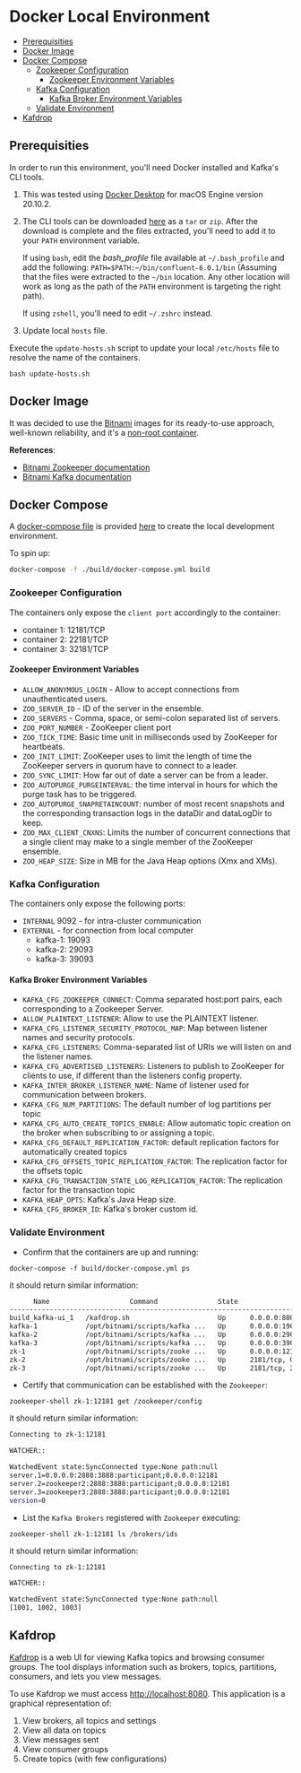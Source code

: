 # Docker Local Environment

- [Prerequisities](#prerequisities)
- [Docker Image](#docker-image)
- [Docker Compose](#docker-compose)
  - [Zookeeper Configuration](#zookeeper-configuration)
    - [Zookeeper Environment Variables](#zookeeper-environment-variables)
  - [Kafka Configuration](#kafka-configuration)
    - [Kafka Broker Environment Variables](#kafka-broker-environment-variables)
  - [Validate Environment](#validate-environment)
- [Kafdrop](#kafdrop)

## Prerequisities

In order to run this environment, you'll need Docker installed and Kafka's CLI tools.

1. This was tested using [Docker Desktop](https://www.docker.com/products/docker-desktop) for macOS Engine version 20.10.2.

2. The CLI tools can be downloaded [here](https://www.confluent.io/download/) as a `tar` or `zip`. After the download is complete and the files extracted, you'll need to add it to your `PATH` environment variable.

    If using `bash`, edit the *bash_profile* file available at `~/.bash_profile` and add the following: `PATH=$PATH:~/bin/confluent-6.0.1/bin` (Assuming that the files were extracted to the `~/bin` location. Any other location will work as long as the path of the `PATH` environment is targeting the right path).

    If using `zshell`, you'll need to edit `~/.zshrc` instead.

3. Update local `hosts` file.

Execute the `update-hosts.sh` script to update your local `/etc/hosts` file to resolve the name of the containers.

```shell
bash update-hosts.sh
```

## Docker Image

It was decided to use the [Bitnami](https://bitnami.com/stack/kafka/containers) images for its ready-to-use approach, well-known reliability, and it's a [non-root container](https://docs.bitnami.com/tutorials/work-with-non-root-containers/).

**References**:

- [Bitnami Zookeeper documentation](https://github.com/bitnami/bitnami-docker-zookeeper)
- [Bitnami Kafka documentation](https://github.com/bitnami/bitnami-docker-kafka)

## Docker Compose

A [docker-compose file](https://docs.docker.com/compose/compose-file/) is provided [here](./build/docker-compose.yml) to create the local development environment.

To spin up:

```bash
docker-compose -f ./build/docker-compose.yml build
```

### Zookeeper Configuration

The containers only expose the `client port` accordingly to the container:

- container 1: 12181/TCP
- container 2: 22181/TCP
- container 3: 32181/TCP

#### Zookeeper Environment Variables

- `ALLOW_ANONYMOUS_LOGIN` - Allow to accept connections from unauthenticated users.
- `ZOO_SERVER_ID` - ID of the server in the ensemble.
- `ZOO_SERVERS` - Comma, space, or semi-colon separated list of servers.
- `ZOO_PORT_NUMBER` - ZooKeeper client port
- `ZOO_TICK_TIME`: Basic time unit in milliseconds used by ZooKeeper for heartbeats.
- `ZOO_INIT_LIMIT`: ZooKeeper uses to limit the length of time the ZooKeeper servers in quorum have to connect to a leader.
- `ZOO_SYNC_LIMIT`: How far out of date a server can be from a leader.
- `ZOO_AUTOPURGE_PURGEINTERVAL`: the time interval in hours for which the purge task has to be triggered.
- `ZOO_AUTOPURGE_SNAPRETAINCOUNT`: number of most recent snapshots and the corresponding transaction logs in the dataDir and dataLogDir to keep.
- `ZOO_MAX_CLIENT_CNXNS`: Limits the number of concurrent connections that a single client may make to a single member of the ZooKeeper ensemble.
- `ZOO_HEAP_SIZE`: Size in MB for the Java Heap options (Xmx and XMs).

### Kafka Configuration

The containers only expose the following ports:

- `INTERNAL` 9092 - for intra-cluster communication
- `EXTERNAL` - for connection from local computer
  - kafka-1: 19093
  - kafka-2: 29093
  - kafka-3: 39093

#### Kafka Broker Environment Variables

- `KAFKA_CFG_ZOOKEEPER_CONNECT`: Comma separated host:port pairs, each corresponding to a Zookeeper Server.
- `ALLOW_PLAINTEXT_LISTENER`: Allow to use the PLAINTEXT listener.
- `KAFKA_CFG_LISTENER_SECURITY_PROTOCOL_MAP`: Map between listener names and security protocols.
- `KAFKA_CFG_LISTENERS`: Comma-separated list of URIs we will listen on and the listener names.
- `KAFKA_CFG_ADVERTISED_LISTENERS`: Listeners to publish to ZooKeeper for clients to use, if different than the listeners config property.
- `KAFKA_INTER_BROKER_LISTENER_NAME`: Name of listener used for communication between brokers.
- `KAFKA_CFG_NUM_PARTITIONS`: The default number of log partitions per topic
- `KAFKA_CFG_AUTO_CREATE_TOPICS_ENABLE`: Allow automatic topic creation on the broker when subscribing to or assigning a topic.
- `KAFKA_CFG_DEFAULT_REPLICATION_FACTOR`: default replication factors for automatically created topics
- `KAFKA_CFG_OFFSETS_TOPIC_REPLICATION_FACTOR`: The replication factor for the offsets topic
- `KAFKA_CFG_TRANSACTION_STATE_LOG_REPLICATION_FACTOR`: The replication factor for the transaction topic
- `KAFKA_HEAP_OPTS`: Kafka's Java Heap size.
- `KAFKA_CFG_BROKER_ID`: Kafka's broker custom id.

### Validate Environment

- Confirm that the containers are up and running:

`docker-compose -f build/docker-compose.yml ps`

it should return similar information:

```bash
      Name                    Command               State                                Ports                              
----------------------------------------------------------------------------------------------------------------------------
build_kafka-ui_1   /kafdrop.sh                      Up      0.0.0.0:8080->8080/tcp                                          
kafka-1            /opt/bitnami/scripts/kafka ...   Up      0.0.0.0:19093->19093/tcp, 9092/tcp                              
kafka-2            /opt/bitnami/scripts/kafka ...   Up      0.0.0.0:29093->29093/tcp, 9092/tcp                              
kafka-3            /opt/bitnami/scripts/kafka ...   Up      0.0.0.0:39093->39093/tcp, 9092/tcp                              
zk-1               /opt/bitnami/scripts/zooke ...   Up      0.0.0.0:12181->12181/tcp, 2181/tcp, 2888/tcp, 3888/tcp, 8080/tcp
zk-2               /opt/bitnami/scripts/zooke ...   Up      2181/tcp, 0.0.0.0:22181->22181/tcp, 2888/tcp, 3888/tcp, 8080/tcp
zk-3               /opt/bitnami/scripts/zooke ...   Up      2181/tcp, 2888/tcp, 0.0.0.0:32181->32181/tcp, 3888/tcp, 8080/tcp
```

- Certify that communication can be established with the `Zookeeper`:

`zookeeper-shell zk-1:12181 get /zookeeper/config`

it should return similar information:

```bash
Connecting to zk-1:12181

WATCHER::

WatchedEvent state:SyncConnected type:None path:null
server.1=0.0.0.0:2888:3888:participant;0.0.0.0:12181
server.2=zookeeper2:2888:3888:participant;0.0.0.0:12181
server.3=zookeeper3:2888:3888:participant;0.0.0.0:12181
version=0
```

- List the `Kafka Brokers` registered with `Zookeeper` executing:

`zookeeper-shell zk-1:12181 ls /brokers/ids`

it should return similar information:

```bash
Connecting to zk-1:12181

WATCHER::

WatchedEvent state:SyncConnected type:None path:null
[1001, 1002, 1003]
```

## Kafdrop

[Kafdrop](https://github.com/obsidiandynamics/kafdrop) is a web UI for viewing Kafka topics and browsing consumer groups. The tool displays information such as brokers, topics, partitions, consumers, and lets you view messages.

To use Kafdrop we must access [http://localhost:8080](http://localhost:8080). This application is a graphical representation of:

1. View brokers, all topics and settings
2. View all data on topics
3. View messages sent
4. View consumer groups
5. Create topics (with few configurations)
